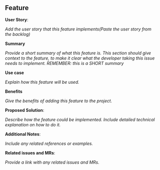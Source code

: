 ## Feature

**User Story**:

_Add the user story that this feature implements(Paste the user story from the backlog)_

**Summary**

_Provide a short summary of what this feature is. This section should give context to the feature, to make it clear what the developer taking this issue needs to implement. REMEMBER: this is a SHORT summary_

**Use case**

_Explain how this feature will be used._

**Benefits**

_Give the benefits of adding this feature to the project._

**Proposed Solution**:

_Describe how the feature could be implemented. Include detailed technical explanation on how to do it._

**Additional Notes**:

_Include any related references or examples._

**Related issues and MRs**:

_Provide a link with any related issues and MRs._
